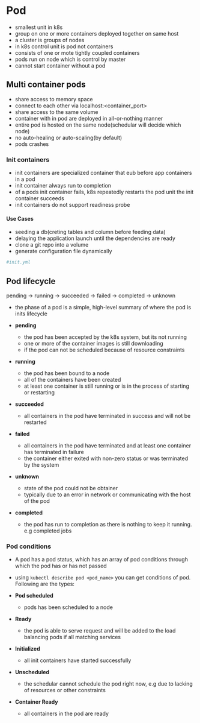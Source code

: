 # Pod

- smallest unit in k8s
- group on one or more containers deployed together on same host
- a cluster is groups of nodes
- in k8s control unit is pod not containers
- consists of one or mote tightly coupled containers
- pods run on node which is control by master
- cannot start container without a pod

## Multi container pods

- share access to memory space
- connect to each other via localhost:<container_port>
- share access to the same volume
- container with in pod are deployed in all-or-nothing manner
- entire pod is hosted on the same node(schedular will decide which node)
- no auto-healing or auto-scaling(by default)
- pods crashes

### Init containers

- init containers are specialized container that eub before app containers in a pod
- init container always run to completion
- of a pods init container fails, k8s repeatedly restarts the pod unit the init container succeeds
- init containers do not support readiness probe

#### Use Cases

- seeding a db(creting tables and column before feeding data)
- delaying the application launch until the dependencies are ready
- clone a git repo into a volume
- generate configuration file dynamically
  
```yaml
#init.yml

```

## Pod lifecycle

pending -> running -> succeeded -> failed -> completed -> unknown

- the phase of a pod is a simple, high-level summary of where the pod is inits lifecycle
  
- __pending__
  - the pod has been accepted by the k8s system, but its not running
  - one or more of the container images is still downloading
  - if the pod can not be scheduled because of resource constraints
- __running__
  - the pod has been bound to a node
  - all of the containers have been created
  - at least one container is still running or is in the process of starting or restarting
- __succeeded__
  - all containers in the pod have terminated in success and will not be restarted
- __failed__
  - all containers in the pod have terminated and at least one container has terminated in failure
  - the container either exited with non-zero status or was terminated by the system
- __unknown__
  - state of the pod could not be obtainer
  - typically due to an error in network or communicating with the host of the pod
- __completed__
  - the pod has run to completion as there is nothing to keep it running. e.g completed jobs

### Pod conditions

- A pod has a pod status, which has an array of pod conditions through which the pod has or has not passed
- using `kubectl describe pod <pod_name>` you can get conditions of pod. Following are the types:

- __Pod scheduled__
  - pods has been scheduled to a node
- __Ready__
  - the pod is able to serve request and will be added to the load balancing pods if all matching services
- __Initialized__
  - all init containers have started successfully
- __Unscheduled__
  - the schedular cannot schedule the pod right now, e.g due to lacking of resources or other constraints
- __Container Ready__
  - all containers in the pod are ready
